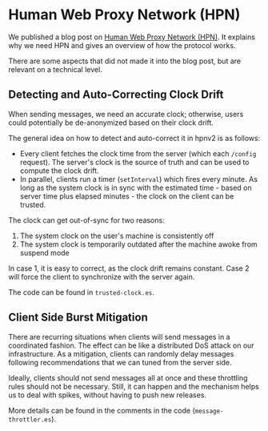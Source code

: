 # Human Web Proxy Network (HPN)

We published a blog post on [Human Web Proxy Network (HPN)](https://0x65.dev/blog/2019-12-04/human-web-proxy-network-hpn.html).
It explains why we need HPN and gives an overview of how the protocol works.

There are some aspects that did not made it into the blog post,
but are relevant on a technical level.

## Detecting and Auto-Correcting Clock Drift

When sending messages, we need an accurate clock; otherwise, users
could potentially be de-anonymized based on their clock drift.

The general idea on how to detect and auto-correct it in hpnv2 is as follows:

- Every client fetches the clock time from the server (which each `/config` request).
  The server's clock is the source of truth and can be used to compute the clock drift.
- In parallel, clients run a timer (`setInterval`) which fires every minute.
  As long as the system clock is in sync with the estimated
  time - based on server time plus elapsed minutes - the clock on the client
  can be trusted.

The clock can get out-of-sync for two reasons:

1. The system clock on the user's machine is consistently off
2. The system clock is temporarily outdated after the machine awoke from suspend mode

In case 1, it is easy to correct, as the clock drift remains constant.
Case 2 will force the client to synchronize with the server again.

The code can be found in `trusted-clock.es`.

## Client Side Burst Mitigation

There are recurring situations when clients will send messages
in a coordinated fashion. The effect can be like a
distributed DoS attack on our infrastructure.
As a mitigation, clients can randomly delay messages following
recommendations that we can tuned from the server side.

Ideally, clients should not send messages all at once and these
throttling rules should not be necessary. Still, it can happen
and the mechanism helps us to deal with spikes, without having
to push new releases.

More details can be found in the comments in the code (`message-throttler.es`).
